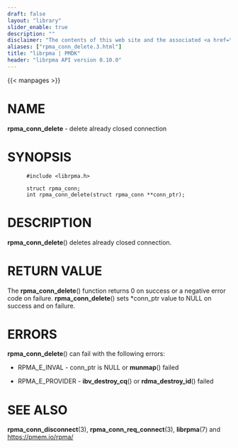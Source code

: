 ```yaml
---
draft: false
layout: "library"
slider_enable: true
description: ""
disclaimer: "The contents of this web site and the associated <a href=\"https://github.com/pmem\">GitHub repositories</a> are BSD-licensed open source."
aliases: ["rpma_conn_delete.3.html"]
title: "librpma | PMDK"
header: "librpma API version 0.10.0"
---
```

{{< manpages >}}

[comment]: <> (SPDX-License-Identifier: BSD-3-Clause)
[comment]: <> (Copyright 2020, Intel Corporation)

NAME
====

**rpma\_conn\_delete** - delete already closed connection

SYNOPSIS
========

          #include <librpma.h>

          struct rpma_conn;
          int rpma_conn_delete(struct rpma_conn **conn_ptr);

DESCRIPTION
===========

**rpma\_conn\_delete**() deletes already closed connection.

RETURN VALUE
============

The **rpma\_conn\_delete**() function returns 0 on success or a negative
error code on failure. **rpma\_conn\_delete**() sets \*conn\_ptr value
to NULL on success and on failure.

ERRORS
======

**rpma\_conn\_delete**() can fail with the following errors:

-   RPMA\_E\_INVAL - conn\_ptr is NULL or **munmap**() failed

-   RPMA\_E\_PROVIDER - **ibv\_destroy\_cq**() or
    **rdma\_destroy\_id**() failed

SEE ALSO
========

**rpma\_conn\_disconnect**(3), **rpma\_conn\_req\_connect**(3),
**librpma**(7) and https://pmem.io/rpma/
